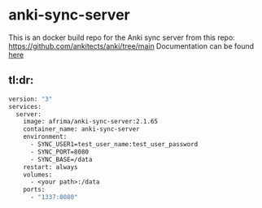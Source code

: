 # anki-sync-server
This is an docker build repo for the Anki sync server from this repo: https://github.com/ankitects/anki/tree/main
Documentation can be found [here](https://docs.ankiweb.net/sync-server.html)

## tl:dr:
```dockerfile
version: "3"
services:
  server:
    image: afrima/anki-sync-server:2.1.65
    container_name: anki-sync-server
    environment:
      - SYNC_USER1=test_user_name:test_user_password
      - SYNC_PORT=8080
      - SYNC_BASE=/data
    restart: always
    volumes:
      - <your path>:/data
    ports:
      - "1337:8080"
```